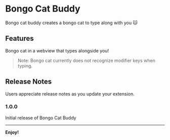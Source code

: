 # Bongo Cat Buddy

Bongo cat buddy creates a bongo cat to type along with you 🐱

## Features

Bongo cat in a webview that types alongside you!

> Note: Bongo cat currently does not recognize modifier keys when typing.


## Release Notes

Users appreciate release notes as you update your extension.

### 1.0.0

Initial release of Bongo Cat Buddy

-----------------------------------------------------------------------------------------------------------

**Enjoy!**
